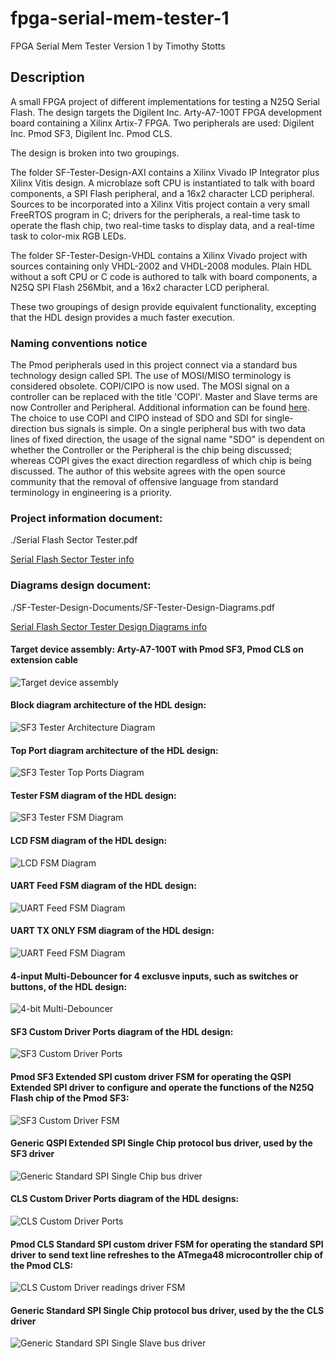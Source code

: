 # fpga-serial-mem-tester-1

FPGA Serial Mem Tester Version 1
by Timothy Stotts


## Description
A small FPGA project of different implementations for testing a N25Q Serial Flash.
The design targets the Digilent Inc. Arty-A7-100T FPGA development board containing a Xilinx Artix-7 FPGA.
Two peripherals are used: Digilent Inc. Pmod SF3, Digilent Inc. Pmod CLS.

The design is broken into two groupings.

The folder SF-Tester-Design-AXI contains a Xilinx Vivado IP Integrator plus
Xilinx Vitis design. A microblaze soft CPU is instantiated to talk with board components,
a SPI Flash peripheral, and
a 16x2 character LCD peripheral.
Sources to be incorporated into a Xilinx Vitis project contain
a very small FreeRTOS program in C; drivers
for the peripherals, a real-time task to operate the flash chip,
two real-time tasks to display data, and a real-time task to color-mix RGB LEDs.

The folder SF-Tester-Design-VHDL contains a Xilinx Vivado project with sources
containing only VHDL-2002 and VHDL-2008 modules. Plain HDL without a soft CPU or C code is authored to
talk with board components, a N25Q SPI Flash 256Mbit, and a 16x2 character LCD peripheral.

These two groupings of design provide equivalent functionality, excepting that the HDL design provides
a much faster execution.

### Naming conventions notice
The Pmod peripherals used in this project connect via a standard bus technology design called SPI.
The use of MOSI/MISO terminology is considered obsolete. COPI/CIPO is now used. The MOSI signal on a
controller can be replaced with the title 'COPI'. Master and Slave terms are now Controller and Peripheral.
Additional information can be found [here](https://www.oshwa.org/a-resolution-to-redefine-spi-signal-names).
The choice to use COPI and CIPO instead of SDO and SDI for single-direction bus signals is simple.
On a single peripheral bus with two data lines of fixed direction, the usage of the signal name
"SDO" is dependent on whether the Controller or the Peripheral is the chip being discussed;
whereas COPI gives the exact direction regardless of which chip is being discussed. The author
of this website agrees with the open source community that the removal of offensive language from
standard terminology in engineering is a priority.

### Project information document:

./Serial Flash Sector Tester.pdf

[Serial Flash Sector Tester info](https://github.com/timothystotts/fpga-serial-mem-tester-1/blob/master/Serial%20Flash%20Sector%20Tester.pdf)

### Diagrams design document:

./SF-Tester-Design-Documents/SF-Tester-Design-Diagrams.pdf

[Serial Flash Sector Tester Design Diagrams info](https://github.com/timothystotts/fpga-serial-mem-tester-1/blob/master/SF-Tester-Design-Documents/SF-Tester-Design-Diagrams.pdf)
#### Target device assembly: Arty-A7-100T with Pmod SF3, Pmod CLS on extension cable
![Target device assembly](https://github.com/timothystotts/fpga-serial-mem-tester-1/blob/master/SF-Tester-Design-Documents/img_serial-flash-tester-assembled-20200722.jpg)

#### Block diagram architecture of the HDL design:
![SF3 Tester Architecture Diagram](https://github.com/timothystotts/fpga-serial-mem-tester-1/blob/master/SF-Tester-Design-Documents/SF-Tester-Design-Diagrams-Architecture%201.svg)

#### Top Port diagram architecture of the HDL design:
![SF3 Tester Top Ports Diagram](https://github.com/timothystotts/fpga-serial-mem-tester-1/blob/master/SF-Tester-Design-Documents/SF-Tester-Design-Diagrams-Top-Ports.svg)

#### Tester FSM diagram of the HDL design:
![SF3 Tester FSM Diagram](https://github.com/timothystotts/fpga-serial-mem-tester-1/blob/master/SF-Tester-Design-Documents/SF-Tester-Design-Diagrams-Tester-FSM.svg)

#### LCD FSM diagram of the HDL design:
![LCD FSM Diagram](https://github.com/timothystotts/fpga-serial-mem-tester-1/blob/master/SF-Tester-Design-Documents/SF-Tester-Design-Diagrams-LCD-FSM.svg)

#### UART Feed FSM diagram of the HDL design:
![UART Feed FSM Diagram](https://github.com/timothystotts/fpga-serial-mem-tester-1/blob/master/SF-Tester-Design-Documents/SF-Tester-Design-Diagrams-UARTfeed.svg)

#### UART TX ONLY FSM diagram of the HDL design:
![UART Feed FSM Diagram](https://github.com/timothystotts/fpga-serial-mem-tester-1/blob/master/SF-Tester-Design-Documents/SF-Tester-Design-Diagrams-UART-Tx-FSM.svg)

#### 4-input Multi-Debouncer for 4 exclusve inputs, such as switches or buttons, of the HDL design:
![4-bit Multi-Debouncer](https://github.com/timothystotts/fpga-serial-mem-tester-1/blob/master/SF-Tester-Design-Documents/SF-Tester-Design-Diagrams-multi-debounce.svg)

#### SF3 Custom Driver Ports diagram of the HDL design:
![SF3 Custom Driver Ports](https://github.com/timothystotts/fpga-serial-mem-tester-1/blob/master/SF-Tester-Design-Documents/SF-Tester-Design-Diagrams-SF3-ports.svg)

#### Pmod SF3 Extended SPI custom driver FSM for operating the QSPI Extended SPI driver to configure and operate the functions of the N25Q Flash chip of the Pmod SF3:
![SF3 Custom Driver FSM](https://github.com/timothystotts/fpga-serial-mem-tester-1/blob/master/SF-Tester-Design-Documents/SF-Tester-Design-Diagrams-SF3-QSPI-FSM.svg)

#### Generic QSPI Extended SPI Single Chip protocol bus driver, used by the SF3 driver
![Generic Standard SPI Single Chip bus driver](https://github.com/timothystotts/fpga-serial-mem-tester-1/blob/master/SF-Tester-Design-Documents/SF-Tester-Design-Diagrams-SPI-quad-FSM.svg)

#### CLS Custom Driver Ports diagram of the HDL designs:
![CLS Custom Driver Ports](https://github.com/timothystotts/fpga-serial-mem-tester-1/blob/master/SF-Tester-Design-Documents/SF-Tester-Design-Diagrams-CLS-ports.svg)

#### Pmod CLS Standard SPI custom driver FSM for operating the standard SPI driver to send text line refreshes to the ATmega48 microcontroller chip of the Pmod CLS:
![CLS Custom Driver readings driver FSM](https://github.com/timothystotts/fpga-serial-mem-tester-1/blob/master/SF-Tester-Design-Documents/SF-Tester-Design-Diagrams-CLS-driver-FSM.svg)

#### Generic Standard SPI Single Chip protocol bus driver, used by the the CLS driver
![Generic Standard SPI Single Slave bus driver](https://github.com/timothystotts/fpga-serial-mem-tester-1/blob/master/SF-Tester-Design-Documents/SF-Tester-Design-Diagrams-SPI-generic-FSM.svg)
